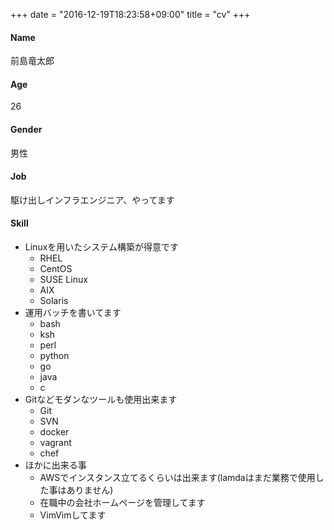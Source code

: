 +++
date = "2016-12-19T18:23:58+09:00"
title = "cv"
+++
#### Name
前島竜太郎
#### Age
26
#### Gender
男性
#### Job
駆け出しインフラエンジニア、やってます
#### Skill
  * Linuxを用いたシステム構築が得意です
      - RHEL
      - CentOS
      - SUSE Linux
      - AIX
      - Solaris
  * 運用バッチを書いてます
      - bash
      - ksh
      - perl
      - python
      - go
      - java
      - c
  * Gitなどモダンなツールも使用出来ます
      - Git
      - SVN
      - docker
      - vagrant
      - chef
  * ほかに出来る事
      - AWSでインスタンス立てるくらいは出来ます(lamdaはまだ業務で使用した事はありません)
      - 在職中の会社ホームページを管理してます
      - VimVimしてます
